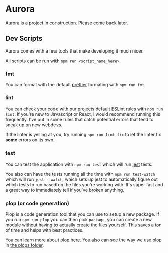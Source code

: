 # Aurora 

Aurora is a project in construction. Please come back later.

## Dev Scripts

Aurora comes with a few tools that make developing it much nicer. 

All scripts can be run with `npm run <script_name_here>`.

### fmt
You can format with the default [prettier](https://github.com/prettier/prettier) formating with `npm run fmt`.

### lint
You can check your code with our projects default [ESLint](http://eslint.org/) rules with `npm run lint`. If you're new to Javascript or React, I would recommend running this frequently. I've put in some rules that catch potential errors that tend to sneak up on new webdevs.

If the linter is yelling at you, try running `npm run lint-fix` to let the linter fix **some** errors on its own. 

### test
You can test the application with `npm run test` which will run [jest](https://facebook.github.io/jest/) tests. 

You also can have the tests running all the time with `npm run test-watch` which will run `jest --watch`, which sets up jest to automatically figure out which tests to run based on the files you're working with. It's super fast and a great way to immediately tell if you've broken anything.

### plop (or code generation)
Plop is a code generation tool that you can use to setup a new package. If you run `npm run plop` you can then pick `package`, you can create a new module without having to actually create the files yourself. This saves a ton of time and helps with best practices. 

You can learn more about [plop here.](https://github.com/amwmedia/plop) You also can see the way we use plop in [the plops folder](https://github.com/tundra-code/aurora/tree/master/plops).